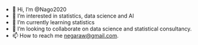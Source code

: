 - 👋 Hi, I’m @Nago2020
- 👀 I’m interested in statistics, data science and AI
- 🌱 I’m currently learning statistics
- 💞️ I’m looking to collaborate on data science and statistical consultancy.
- 📫 How to reach me negaraw@gmail.com.

<!---
Nago2020/Nago2020 is a ✨ special ✨ repository because its `README.md` (this file) appears on your GitHub profile.
You can click the Preview link to take a look at your changes.
--->
